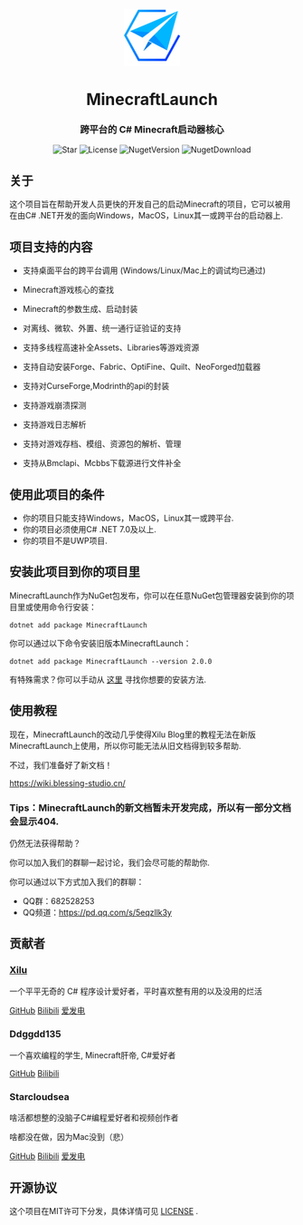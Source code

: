 <div align="center">

<img Height="100" Width="100" src="https://raw.githubusercontent.com/Blessing-Studio/MinecraftLaunch/master/MinecraftLaunch/.nuget/logo.png"/>

# MinecraftLaunch


### 跨平台的 C# Minecraft启动器核心

![Star](https://img.shields.io/github/stars/Blessing-Studio/MinecraftLaunch?logo=github&label=Star&style=for-the-badge)
![License](https://img.shields.io/github/license/Blessing-Studio/MinecraftLaunch?logo=github&label=开源协议&style=for-the-badge&color=ff7a35)
![NugetVersion](https://img.shields.io/nuget/v/MinecraftLaunch?logo=nuget&label=Nuget包版本&style=for-the-badge)
![NugetDownload](https://img.shields.io/nuget/dt/MinecraftLaunch?logo=nuget&label=Nuget包下载量&style=for-the-badge)

</div>

## 关于

这个项目旨在帮助开发人员更快的开发自己的启动Minecraft的项目，它可以被用在由C# .NET开发的面向Windows，MacOS，Linux其一或跨平台的启动器上.

## 项目支持的内容

- 支持桌面平台的跨平台调用 (Windows/Linux/Mac上的调试均已通过)

- Minecraft游戏核心的查找

- Minecraft的参数生成、启动封装

- 对离线、微软、外置、统一通行证验证的支持

- 支持多线程高速补全Assets、Libraries等游戏资源

- 支持自动安装Forge、Fabric、OptiFine、Quilt、NeoForged加载器

- 支持对CurseForge,Modrinth的api的封装

- 支持游戏崩溃探测

- 支持游戏日志解析

- 支持对游戏存档、模组、资源包的解析、管理

- 支持从Bmclapi、Mcbbs下载源进行文件补全

## 使用此项目的条件

- 你的项目只能支持Windows，MacOS，Linux其一或跨平台.
- 你的项目必须使用C# .NET 7.0及以上.
- 你的项目不是UWP项目.

## 安装此项目到你的项目里

MinecraftLaunch作为NuGet包发布，你可以在任意NuGet包管理器安装到你的项目里或使用命令行安装：

```
dotnet add package MinecraftLaunch
```

你可以通过以下命令安装旧版本MinecraftLaunch：
```
dotnet add package MinecraftLaunch --version 2.0.0
```
有特殊需求？你可以手动从 [这里](https://www.nuget.org/packages/MinecraftLaunch) 寻找你想要的安装方法.

## 使用教程

现在，MinecraftLaunch的改动几乎使得Xilu Blog里的教程无法在新版MinecraftLaunch上使用，所以你可能无法从旧文档得到较多帮助.

不过，我们准备好了新文档！

https://wiki.blessing-studio.cn/

### Tips：MinecraftLaunch的新文档暂未开发完成，所以有一部分文档会显示404.

仍然无法获得帮助？

你可以加入我们的群聊一起讨论，我们会尽可能的帮助你.

你可以通过以下方式加入我们的群聊：

- QQ群：682528253
- QQ频道：https://pd.qq.com/s/5eqzllk3y

## 贡献者

### [Xilu](https://baka_hs.gitee.io/xilu-baka/)

一个平平无奇的 C# 程序设计爱好者，平时喜欢整有用的以及没用的烂活

[GitHub](https://github.com/YangSpring114)
[Bilibili](https://space.bilibili.com/1098028524?spm_id_from=333.999.0.0)
[爱发电](https://afdian.net/a/WonderLab)

### Ddggdd135

一个喜欢编程的学生, Minecraft肝帝, C#爱好者

[GitHub](https://github.com/JWJUN233233)
[Bilibili](https://space.bilibili.com/1049351987)

### Starcloudsea

啥活都想整的没脑子C#编程爱好者和视频创作者

啥都没在做，因为Mac没到（悲）

[GitHub](https://github.com/Starcloudsea)
[Bilibili](https://space.bilibili.com/2123349162?spm_id_from=333.1007.0.0)
[爱发电](https://afdian.net/a/Starcloudsea)

## 开源协议

这个项目在MIT许可下分发，具体详情可见 [LICENSE](还没创建) .
